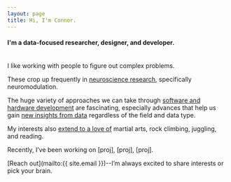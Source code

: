 ```yaml
---
layout: page
title: Hi, I'm Connor.
---
```

<h4 class="tagline">
  I'm a data-focused researcher, designer, and developer.
</h4>

<br>
I like working with people to figure out complex problems.

These crop up frequently in [neuroscience research]( /research/ ), specifically neuromodulation.

The huge variety of approaches we can take through [software and hardware development]( /technical/ ) are fascinating, especially advances that help us gain [new insights from data]( /data_sci/ ) regardless of the field and data type.

My interests also [extend to a love of]( /life/ ) martial arts, rock climbing, juggling, and reading.

Recently, I’ve been working on [proj], [proj], [proj].

[Reach out](mailto:{{ site.email }})--I’m always excited to share interests or pick your brain.
